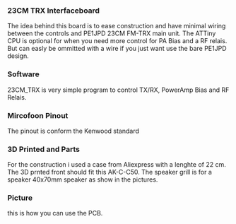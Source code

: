 ### 23CM TRX Interfaceboard

The idea behind this board is to ease construction and have minimal wiring
between the controls and PE1JPD 23CM FM-TRX main unit. The ATTiny CPU is optional
for when you need more control for PA Bias and a RF relais. But can easly be ommitted
with a wire if you just want use the bare PE1JPD design.

### Software

23CM_TRX is very simple program to control TX/RX, PowerAmp Bias and RF Relais. 

### Mircofoon Pinout

The pinout is conform the Kenwood standard

### 3D Printed and Parts

For the construction i used a case from Aliexpress with a lenghte of 22 cm.
The 3D prnted front should fit this AK-C-C50. The speaker grill is for a
speaker 40x70mm speaker as show in the pictures.

### Picture

this is how you can use the PCB.

